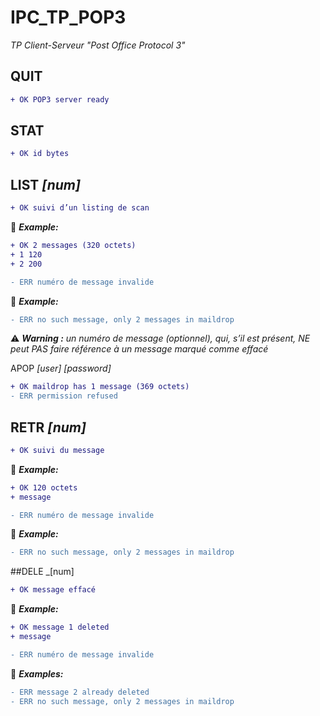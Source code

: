 # IPC_TP_POP3
_TP Client-Serveur "Post Office Protocol 3"_

## QUIT
```diff
+ OK POP3 server ready
```

## STAT
```diff
+ OK id bytes
```

## LIST _[num]_

```diff
+ OK suivi d’un listing de scan
```
:memo: _**Example:**_
```diff 
+ OK 2 messages (320 octets) 
+ 1 120 
+ 2 200 

- ERR numéro de message invalide  
```
:memo: _**Example:**_
```diff 
- ERR no such message, only 2 messages in maildrop
```

 :warning: _**Warning :** un numéro de message (optionnel), qui, s’il est présent, NE peut PAS faire référence à un message marqué comme effacé_

APOP _[user]_ _[password]_
```diff
+ OK maildrop has 1 message (369 octets)
- ERR permission refused
```

## RETR _[num]_
```diff
+ OK suivi du message
```
:memo: _**Example:**_
```diff 
+ OK 120 octets 
+ message

- ERR numéro de message invalide
```
:memo: _**Example:**_
```diff 
- ERR no such message, only 2 messages in maildrop
```

##DELE _[num]
```diff
+ OK message effacé
```
:memo: _**Example:**_
```diff 
+ OK message 1 deleted
+ message

- ERR numéro de message invalide
```
:memo: _**Examples:**_
```diff 
- ERR message 2 already deleted
- ERR no such message, only 2 messages in maildrop
```
